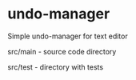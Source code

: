 # undo-manager
Simple undo-manager for text editor

src/main - source code directory

src/test - directory with tests